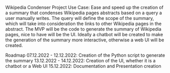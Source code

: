 Wikipedia Condenser Project
Use Case: Ease and speed up the creation of a summary that condenses Wikipedia pages abstracts based on a query a user manually writes. The query will define the scope of the summary, which will take into consideration the links to other Wikipedia pages in the abstract. The MVP will be the code to generate the summary of Wikipedia pages, nice to have will be the UI. Ideally a chatbot will be created to make the generation of the summary more interactive, otherwise a web UI will be created.

Roadmap
07.12.2022 - 12.12.2022: Creation of the Python script to generate the summary
13.12.2022 - 14.12.2022: Creation of the UI, whether it is a chatbot or a Web UI
15.12.2022: Documentation and Presentation creation
